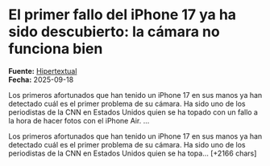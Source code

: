 # El primer fallo del iPhone 17 ya ha sido descubierto: la cámara no funciona bien

**Fuente:** [Hipertextual](http://hipertextual.com/apple/el-primer-fallo-del-iphone-17-ya-ha-sido-descubierto-la-camara-no-funciona-bien/)  
**Fecha:** 2025-09-18

Los primeros afortunados que han tenido un iPhone 17 en sus manos ya han detectado cuál es el primer problema de su cámara. Ha sido uno de los periodistas de la CNN en Estados Unidos quien se ha topado con un fallo a la hora de hacer fotos con el iPhone Air. …

Los primeros afortunados que han tenido un iPhone 17 en sus manos ya han detectado cuál es el primer problema de su cámara. Ha sido uno de los periodistas de la CNN en Estados Unidos quien se ha topa… [+2166 chars]
